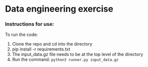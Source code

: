 # Data engineering exercise

### Instructions for use:

To run the code:

1. Clone the repo and cd into the directory
2. pip install -r requirements.txt
3. The input_data.gz file needs to be at the top level of the directory
4. Run the command: `python3 runner.py input_data.gz`
